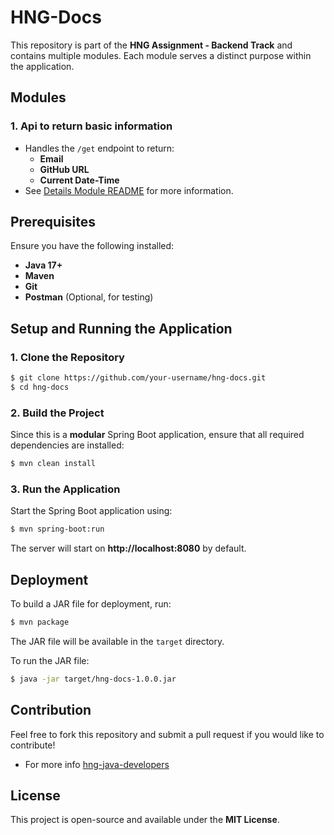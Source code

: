 # HNG-Docs

This repository is part of the **HNG Assignment - Backend Track** and contains multiple modules. Each module serves a distinct purpose within the application.

## Modules

### 1. Api to return basic information
- Handles the `/get` endpoint to return:
    - **Email**
    - **GitHub URL**
    - **Current Date-Time**
- See [Details Module README](hng-1/HNG-1.md) for more information.

## Prerequisites
Ensure you have the following installed:
- **Java 17+**
- **Maven**
- **Git**
- **Postman** (Optional, for testing)

## Setup and Running the Application

### 1. Clone the Repository
```sh
$ git clone https://github.com/your-username/hng-docs.git
$ cd hng-docs
```

### 2. Build the Project
Since this is a **modular** Spring Boot application, ensure that all required dependencies are installed:
```sh
$ mvn clean install
```

### 3. Run the Application
Start the Spring Boot application using:
```sh
$ mvn spring-boot:run
```
The server will start on **http://localhost:8080** by default.

## Deployment
To build a JAR file for deployment, run:
```sh
$ mvn package
```
The JAR file will be available in the `target` directory.

To run the JAR file:
```sh
$ java -jar target/hng-docs-1.0.0.jar
```

## Contribution
Feel free to fork this repository and submit a pull request if you would like to contribute!
 
- For more info [hng-java-developers](https://hng.tech/hire/java-developers)


## License
This project is open-source and available under the **MIT License**.

